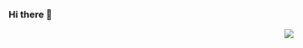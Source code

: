 ### Hi there 👋

<img align="right" src="https://github-readme-stats.vercel.app/api?username=Gumi-presentation-by-Dzh&show_icons=true&icon_color=CE1D2D&text_color=718096&bg_color=ffffff&hide_title=true" />


<!--
**Gumi-presentation-by-Dzh/Gumi-presentation-by-Dzh** is a ✨ _special_ ✨ repository because its `README.md` (this file) appears on your GitHub profile.

Here are some ideas to get you started:

- 🔭 I’m currently working on ...
- 🌱 I’m currently learning ...
- 👯 I’m looking to collaborate on ...
- 🤔 I’m looking for help with ...
- 💬 Ask me about ...
- 📫 How to reach me: ...
- 😄 Pronouns: ...
- ⚡ Fun fact: ...
-->
